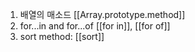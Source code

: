1. 배열의 매소드 [[Array.prototype.method]]
2. for...in and for...of [[for in]], [[for of]]
3. sort method: [[sort]]